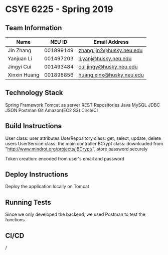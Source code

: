 # CSYE 6225 - Spring 2019

## Team Information

| Name | NEU ID | Email Address |
| --- | --- | --- |
|Jin Zhang|001899149|zhang.jin2@husky.neu.edu |
|Yanjuan Li|001497203|li.yanj@husky.neu.edu |
|Jingyi Cui|001493484|cui.jingy@husky.neu.edu |
|Xinxin Huang|001898856|huang.xinx@husky.neu.edu|

## Technology Stack
Spring Framework
Tomcat as server
REST Repositories
Java 
MySQL
JDBC
JSON
Postman
Git
Amazon(EC2 S3)
CircleCI
## Build Instructions
User class: user attributes
UserRepository class: get, select, update, delete users
UserService class: the main controller
BCrypt class: downloaded from "http://www.mindrot.org/projects/jBCrypt/", store password securely

Token creation: encoded from user's email and password

## Deploy Instructions
Deploy the application locally on Tomcat

## Running Tests
Since we only developed the backend, we used Postman to test the functions.

## CI/CD

/

